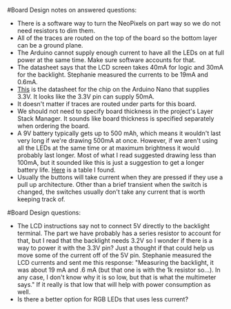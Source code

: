 #Board Design notes on answered questions:
- There is a software way to turn the NeoPixels on part way so we do not need resistors to dim them.
- All of the traces are routed on the top of the board so the bottom layer can be a ground plane.
- The Arduino cannot supply enough current to have all the LEDs on at full power at the same time.  Make sure software accounts for that.
- The datasheet says that the LCD screen takes 40mA for logic and 30mA for the backlight.  Stephanie measured the currents to be 19mA and 0.6mA.
- [This](https://www.ftdichip.com/Support/Documents/DataSheets/ICs/DS_FT232R.pdf) is the datasheet for the chip on the Arduino Nano that supplies 3.3V.  It looks like the 3.3V pin can supply 50mA.
- It doesn't matter if traces are routed under parts for this board.
- We should not need to specify board thickness in the project's Layer Stack Manager.  It sounds like board thickness is specified separately when ordering the board.
- A 9V battery typically gets up to 500 mAh, which means it wouldn't last very long if we're drawing 500mA at once.  However, if we aren't using all the LEDs at the same time or at maximum brightness it would probably last longer.  Most of what I read suggested drawing less than 100mA, but it sounded like this is just a suggestion to get a longer battery life.  [Here](http://www.techlib.com/reference/batteries.html) is a table I found.
- Usually the buttons will take current when they are pressed if they use a pull up architecture.  Other than a brief transient when the switch is changed, the switches usually don't take any current that is worth keeping track of.

#Board Design questions:
- The LCD instructions say not to connect 5V directly to the backlight terminal.  The part we have probably has a series resistor to account for that, but I read that the backlight needs 3.2V so I wonder if there is a way to power it with the 3.3V pin?  Just a thought if that could help us move some of the current off of the 5V pin.  Stephanie measured the LCD currents and sent me this response: "Measuring the backlight, it was about 19 mA and .6 mA (but that one is with the 1k resistor so...). In any case, I don't know why it is so low, but that is what the multimeter says."  If it really is that low that will help with power consumption as well.
- Is there a better option for RGB LEDs that uses less current?
